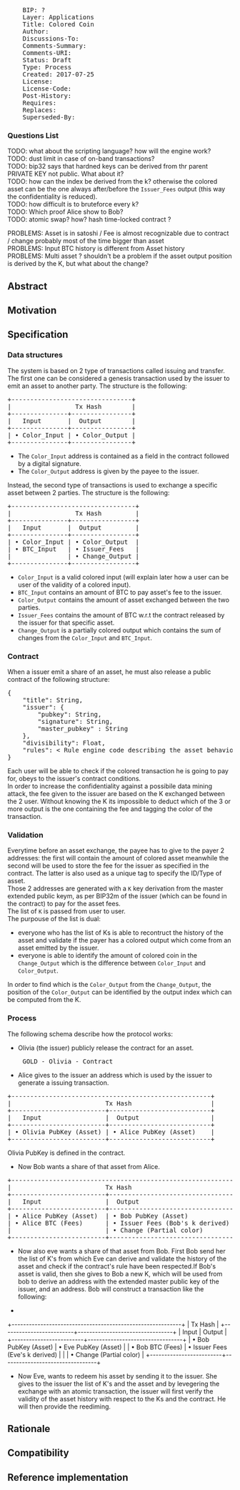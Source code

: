 <pre>
	BIP: ?
	Layer: Applications
	Title: Colored Coin
	Author: 
	Discussions-To: 
	Comments-Summary: 
	Comments-URI: 
	Status: Draft
	Type: Process
	Created: 2017-07-25
	License: 
	License-Code: 
	Post-History: 
	Requires: 
	Replaces: 
	Superseded-By: 
</pre>

### Questions List

TODO: what about the scripting language? how will the engine work? <br>
TODO: dust limit in case of on-band transactions? <br>
TODO: bip32 says that hardned keys can be derived from thr parent PRIVATE KEY not public. What about it? <br>
TODO: how can the index be derived from the k? otherwise the colored asset can be the one always after/before the `Issuer_Fees` output (this way the confidentiality is reduced). <br>
TODO: how difficult is to bruteforce every k? <br>
TODO: Which proof Alice show to Bob? <br>
TODO: atomic swap? how? hash time-locked contract ? <br>

PROBLEMS: Asset is in satoshi / Fee is almost recognizable due to contract / change probably most of the time bigger than asset <br>
PROBLEMS: Input BTC history is different from Asset history <br>
PROBLEMS: Multi asset ? shouldn't be a problem if the asset output position is derived by the K, but what about the change? 

## Abstract

## Motivation

## Specification

### Data structures
The system is based on 2 type of transactions called issuing and transfer. The first one can be considered a genesis transaction used by the issuer to emit an asset to another party. The structure is the following:

<pre>
+--------------------------------+
|                 Tx Hash        |
+---------------+----------------+
|   Input       |  Output        |
+---------------+----------------+               
| • Color_Input | • Color_Output |
+---------------+----------------+
</pre>

* The `Color_Input` address is contained as a field in the contract followed by a digital signature. 
* The `Color_Output` address is given by the payee to the issuer. 

Instead, the second type of transactions is used to exchange a specific asset between 2 parties. The structure is the following:

<pre>
+---------------------------------+
|                 Tx Hash         |
+---------------+-----------------+
|   Input       |  Output         |
+---------------+-----------------+              
| • Color_Input | • Color_Output  |
| • BTC_Input   | • Issuer_Fees   |
|               | • Change_Output |
+---------------+-----------------+
</pre>

* `Color_Input` is a valid colored input (will explain later how a user can be user of the validity of a colored input).
* `BTC_Input` contains an amount of BTC to pay asset's fee to the issuer.
* `Color_Output` contains the amount of asset exchanged between the two parties.
* `Issuer_Fees` contains the amount of BTC w.r.t the contract released by the issuer for that specific asset.
* `Change_Output` is a partially colored output which contains the sum of changes from the `Color_Input` and `BTC_Input`.

### Contract
When a issuer emit a share of an asset, he must also release a public contract of the following structure: <br>
<pre>
{
	"title": String,
	"issuer": {
		"pubkey": String,
		"signature": String,
		"master_pubkey" : String
	},
	"divisibility": Float,
	"rules": < Rule engine code describing the asset behavior >
}
</pre>

Each user will be able to check if the colored transaction he is going to pay for, obeys to the issuer's contract conditions. <br>
In order to increase the confidentiality against a possibile data mining attack, the fee given to the issuer are based on the K exchanged between the 2 user. Without knowing the K its impossible to deduct which of the 3 or more output is the one containing the fee and tagging the color of the transaction.

### Validation
Everytime before an asset exchange, the payee has to give to the payer 2 addresses: the first will contain the amount of colored asset meanwhile the second will be used to store the fee for the issuer as specified in the contract. The latter is also used as a unique tag to specify the ID/Type of asset. <br>
Those 2 addresses are generated with a `K` key derivation from the master extended public keym, as per BIP32m of the issuer (which can be found in the contract) to pay for the asset fees. <br>
The list of `K` is passed from user to user. <br>
The  purpouse of the list is dual:

* everyone who has the list of Ks is able to recontruct the history of the asset and validate if the payer has a colored output which come from an asset emitted by the issuer.
* everyone is able to identify the amount of colored coin in the `Change_Output` which is the difference between `Color_Input` and `Color_Output`.

In order to find which is the `Color_Output` from the `Change_Output`, the position of the `Color_Output` can be identified by the output index which can be computed from the K.

### Process
The following schema describe how the protocol works:

* Olivia (the issuer) publicly release the contract for an asset.
<pre>
	GOLD - Olivia - Contract
</pre>
* Alice gives to the issuer an address which is used by the issuer to generate a issuing transaction.
<pre>
+-----------------------------------------------------+
|                         Tx Hash                     |
+-------------------------+---------------------------+
|   Input                 |  Output                   |
+-------------------------+---------------------------+
| • Olivia PubKey (Asset) | • Alice PubKey (Asset)    |
+-------------------------+---------------------------+
</pre>
Olivia PubKey is defined in the contract.
* Now Bob wants a share of that asset from Alice. 
<pre>
+-----------------------------------------------------------+
|                         Tx Hash                           |
+-------------------------+---------------------------------+
|   Input                 |  Output                         |
+-------------------------+---------------------------------+
| • Alice PubKey (Asset)  | • Bob PubKey (Asset)            |
| • Alice BTC (Fees)      | • Issuer Fees (Bob's k derived) |
|                         | • Change (Partial color)        |
+-------------------------+---------------------------------+
</pre>
* Now also eve wants a share of that asset from Bob. First Bob send her the list of K's from which Eve can derive and validate the history of the asset and check if the contract's rule have been respected.If Bob's asset is valid, then she gives to Bob a new K, which will be used from bob to derive an address with the extended master public key of the issuer, and an address. Bob will construct a transaction like the following:
* <pre>
+-----------------------------------------------------------+
|                         Tx Hash                           |
+-------------------------+---------------------------------+
|   Input                 |  Output                         |
+-------------------------+---------------------------------+
| • Bob PubKey (Asset)    | • Eve PubKey (Asset)            |
| • Bob BTC (Fees)        | • Issuer Fees (Eve's k derived) |
|                         | • Change (Partial color)        |
+-------------------------+---------------------------------+
</pre>
* Now Eve, wants to redeem his asset by sending it to the issuer. She gives to the issuer the list of K's and the asset and by levegering the exchange with an atomic transaction, the issuer will first verify the validity of the asset history with respect to the Ks and the contract. He will then provide the reediming.

## Rationale

## Compatibility

## Reference implementation
